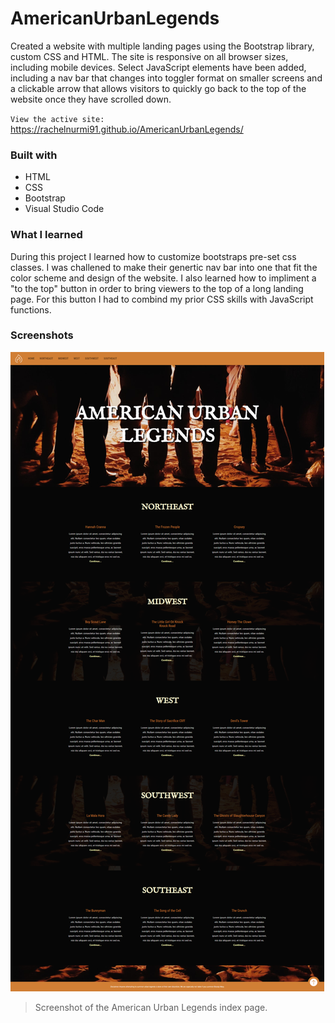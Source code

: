 # AmericanUrbanLegends

Created a website with multiple landing pages using the Bootstrap library, custom CSS and HTML. The site is responsive on all browser sizes, including mobile devices. Select JavaScript elements have been added, including a nav bar that changes into toggler format on smaller screens and a clickable arrow that allows visitors to quickly go back to the top of the website once they have scrolled down.

`View the active site:` https://rachelnurmi91.github.io/AmericanUrbanLegends/

### Built with
- HTML
- CSS
- Bootstrap
- Visual Studio Code

### What I learned
During this project I learned how to customize bootstraps pre-set css classes. I was challened to make their genertic nav bar into one that fit the color scheme and design of the website. I also learned how to impliment a "to the top" button in order to bring viewers to the top of a long landing page. For this button I had to combind my prior CSS skills with JavaScript functions.

### Screenshots
![GitHub Logo](/images/Screen-AmericanUrban.png)
> Screenshot of the American Urban Legends index page.
